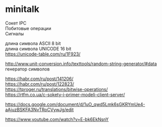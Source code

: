 # minitalk
Сокет IPC  
Побитовые операции  
Сигналы  
  
длина символа ASCII 8 bit  
длина символа UNICODE 16 bit  
https://unicode-table.com/ru/1F923/  

http://www.unit-conversion.info/texttools/random-string-generator/#data генератор символов

https://habr.com/ru/post/141206/  
https://habr.com/ru/post/122823/  
https://tproger.ru/translations/bitwise-operations/  
https://rtfm.co.ua/c-sokety-i-primer-modeli-client-server/  
  
https://docs.google.com/document/d/1uO_qwd5Lmk6sGKRYmUe4-aAjuzBSKFA3NvTRoCVywJg/edit  
  
https://www.youtube.com/watch?v=E-bk6EkNsnY  
